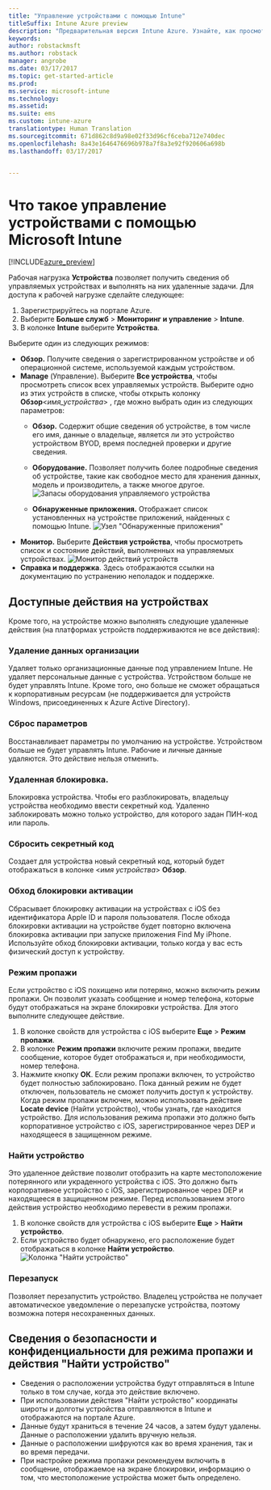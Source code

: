 ```yaml
---
title: "Управление устройствами с помощью Intune"
titleSuffix: Intune Azure preview
description: "Предварительная версия Intune Azure. Узнайте, как просмотреть устройства, управляемые с помощью Intune, и выполнять с ними различные операции."
keywords: 
author: robstackmsft
ms.author: robstack
manager: angrobe
ms.date: 03/17/2017
ms.topic: get-started-article
ms.prod: 
ms.service: microsoft-intune
ms.technology: 
ms.assetid: 
ms.suite: ems
ms.custom: intune-azure
translationtype: Human Translation
ms.sourcegitcommit: 671d862c8d9a98e02f33d96cf6ceba712e740dec
ms.openlocfilehash: 8a43e1646476696b978a7f8a3e92f920606a698b
ms.lasthandoff: 03/17/2017


---
```


# <a name="what-is-microsoft-intune-device-management"></a>Что такое управление устройствами с помощью Microsoft Intune 


[!INCLUDE[azure_preview](../includes/azure_preview.md)]

Рабочая нагрузка **Устройства** позволяет получить сведения об управляемых устройствах и выполнять на них удаленные задачи. Для доступа к рабочей нагрузке сделайте следующее:

1. Зарегистрируйтесь на портале Azure.
2. Выберите **Больше служб** > **Мониторинг и управление** > **Intune**.
3. В колонке **Intune** выберите **Устройства**.

Выберите один из следующих режимов:

- **Обзор.** Получите сведения о зарегистрированном устройстве и об операционной системе, используемой каждым устройством.
- **Manage** (Управление). Выберите **Все устройства**, чтобы просмотреть список всех управляемых устройств.
    Выберите одно из этих устройств в списке, чтобы открыть колонку **Обзор**<*имя_устройства*> , где можно выбрать один из следующих параметров:
    - **Обзор.** Содержит общие сведения об устройстве, в том числе его имя, данные о владельце, является ли это устройство устройством BYOD, время последней проверки и другие сведения. 
                
    - **Оборудование.** Позволяет получить более подробные сведения об устройстве, такие как свободное место для хранения данных, модель и производитель, а также многое другое.
    ![Запасы оборудования управляемого устройства](./media/hardware-inventory.png)
    - **Обнаруженные приложения.** Отображает список установленных на устройстве приложений, найденных с помощью Intune.
    ![Узел "Обнаруженные приложения"](./media/detected-applications.png)
- **Монитор.** Выберите **Действия устройства**, чтобы просмотреть список и состояние действий, выполненных на управляемых устройствах.
![Монитор действий устройств](./media/monitor-device-actions.png)
- **Справка и поддержка**. Здесь отображаются ссылки на документацию по устранению неполадок и поддержке.

## <a name="available-device-actions"></a>Доступные действия на устройствах

Кроме того, на устройстве можно выполнять следующие удаленные действия (на платформах устройств поддерживаются не все действия):

### <a name="remove-company-data"></a>**Удаление данных организации**
Удаляет только организационные данные под управлением Intune. Не удаляет персональные данные с устройства. Устройством больше не будет управлять Intune. Кроме того, оно больше не сможет обращаться к корпоративным ресурсам (не поддерживается для устройств Windows, присоединенных к Azure Active Directory).

### <a name="factory-reset"></a>**Сброс параметров**
Восстанавливает параметры по умолчанию на устройстве. Устройством больше не будет управлять Intune. Рабочие и личные данные удаляются. Это действие нельзя отменить.

### <a name="remote-lock"></a>**Удаленная блокировка**.
Блокировка устройства. Чтобы его разблокировать, владельцу устройства необходимо ввести секретный код. Удаленно заблокировать можно только устройство, для которого задан ПИН-код или пароль.

### <a name="reset-passcode"></a>**Сбросить секретный код**
Создает для устройства новый секретный код, который будет отображаться в колонке <*имя устройства*> **Обзор**.

### <a name="bypass-activation-lock"></a>**Обход блокировки активации**
Сбрасывает блокировку активации на устройствах с iOS без идентификатора Apple ID и пароля пользователя. После обхода блокировки активации на устройстве будет повторно включена блокировка активации при запуске приложения Find My iPhone. Используйте обход блокировки активации, только когда у вас есть физический доступ к устройству.

### <a name="lost-mode"></a>**Режим пропажи**
Если устройство с iOS похищено или потеряно, можно включить режим пропажи. Он позволит указать сообщение и номер телефона, которые будут отображаться на экране блокировки устройства. Для этого выполните следующее действие.
1.    В колонке свойств для устройства с iOS выберите **Еще** > **Режим пропажи**.
2.    В колонке **Режим пропажи** включите режим пропажи, введите сообщение, которое будет отображаться и, при необходимости, номер телефона.
3.    Нажмите кнопку **ОК**.
Если режим пропажи включен, то устройство будет полностью заблокировано. Пока данный режим не будет отключен, пользователь не сможет получить доступ к устройству. Когда режим пропажи включен, можно использовать действие **Locate device** (Найти устройство), чтобы узнать, где находится устройство.
Для использования режима пропажи это должно быть корпоративное устройство с iOS, зарегистрированное через DEP и находящееся в защищенном режиме.

### <a name="locate-device"></a>**Найти устройство**
Это удаленное действие позволит отобразить на карте местоположение потерянного или украденного устройства с iOS. Это должно быть корпоративное устройство с iOS, зарегистрированное через DEP и находящееся в защищенном режиме. Перед использованием этого действия устройство необходимо перевести в режим пропажи.
1.    В колонке свойств для устройства с iOS выберите **Еще** > **Найти устройство**.
2.    Если устройство будет обнаружено, его расположение будет отображаться в колонке **Найти устройство**. 
    ![Колонка "Найти устройство"](./media/locate-device.png)

### <a name="restart"></a>**Перезапуск**
Позволяет перезапустить устройство. Владелец устройства не получает автоматическое уведомление о перезапуске устройства, поэтому возможна потеря несохраненных данных.


## <a name="security-and-privacy-information-for-the-lost-mode-and-locate-device-actions"></a>Сведения о безопасности и конфиденциальности для режима пропажи и действия "Найти устройство"
- Сведения о расположении устройства будут отправляться в Intune только в том случае, когда это действие включено.
- При использовании действия "Найти устройство" координаты широты и долготы устройства отправляются в Intune и отображаются на портале Azure.
- Данные будут храниться в течение 24 часов, а затем будут удалены. Данные о расположении удалить вручную нельзя.
- Данные о расположении шифруются как во время хранения, так и во время передачи.
- При настройке режима пропажи рекомендуем включить в сообщение, отображаемое на экране блокировки, информацию о том, что местоположение устройства может быть определено.

